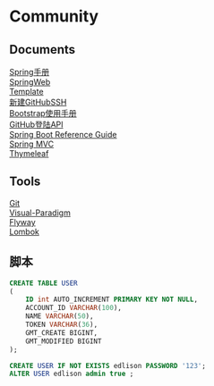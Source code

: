# Community

## Documents
[Spring手册](https://spring.io/guides/)  
[SpringWeb](https://spring.io/guides/gs/serving-web-content/)  
[Template](https://elasticsearch.cn/explore/)  
[新建GitHubSSH](https://developer.github.com/v3/guides/managing-deploy-keys/#deploy-keys)  
[Bootstrap使用手册](https://v3.bootcss.com)  
[GitHub登陆API](https://developer.github.com/apps/building-oauth-apps/creating-an-oauth-app/)  
[Spring Boot Reference Guide](https://docs.spring.io/spring-boot/docs/2.0.0.RC1/reference/htmlsingle/#boot-features-embedded-database-support)  
[Spring MVC](https://docs.spring.io/spring/docs/5.0.3.RELEASE/spring-framework-reference/web.html#mvc)  
[Thymeleaf](https://www.thymeleaf.org/doc/tutorials/3.0/usingthymeleaf.html)
## Tools
[Git](https://git-scm.com)  
[Visual-Paradigm](https://www.visual-paradigm.com)  
[Flyway](https://flywaydb.org)  
[Lombok](https://projectlombok.org)

## 脚本
```sql
CREATE TABLE USER
(
    ID int AUTO_INCREMENT PRIMARY KEY NOT NULL,
    ACCOUNT_ID VARCHAR(100),
    NAME VARCHAR(50),
    TOKEN VARCHAR(36),
    GMT_CREATE BIGINT,
    GMT_MODIFIED BIGINT
);
```
```sql
CREATE USER IF NOT EXISTS edlison PASSWORD '123';
ALTER USER edlison admin true ;
```